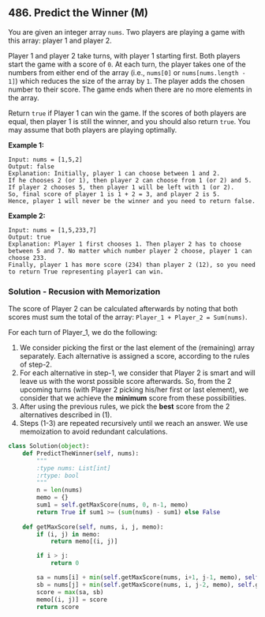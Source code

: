 ## 486. Predict the Winner (M)

You are given an integer array `nums`. Two players are playing a game with this array: player 1 and player 2.

Player 1 and player 2 take turns, with player 1 starting first. Both players start the game with a score of `0`. At each turn, the player takes one of the numbers from either end of the array (i.e., `nums[0]` or `nums[nums.length - 1]`) which reduces the size of the array by `1`. The player adds the chosen number to their score. The game ends when there are no more elements in the array.

Return `true` if Player 1 can win the game. If the scores of both players are equal, then player 1 is still the winner, and you should also return `true`. You may assume that both players are playing optimally.

**Example 1:**

```
Input: nums = [1,5,2]
Output: false
Explanation: Initially, player 1 can choose between 1 and 2. 
If he chooses 2 (or 1), then player 2 can choose from 1 (or 2) and 5. If player 2 chooses 5, then player 1 will be left with 1 (or 2). 
So, final score of player 1 is 1 + 2 = 3, and player 2 is 5. 
Hence, player 1 will never be the winner and you need to return false.
```

**Example 2:**

```
Input: nums = [1,5,233,7]
Output: true
Explanation: Player 1 first chooses 1. Then player 2 has to choose between 5 and 7. No matter which number player 2 choose, player 1 can choose 233.
Finally, player 1 has more score (234) than player 2 (12), so you need to return True representing player1 can win.
```

### Solution - Recusion with Memorization

The score of Player 2 can be calculated afterwards by noting that both scores must sum the total of the array: `Player_1 + Player_2 = Sum(nums)`.

For each turn of Player_1, we do the following:

1. We consider picking the first or the last element of the (remaining) array separately. Each alternative is assigned a score, according to the rules of step-2.
2. For each alternative in step-1, we consider that Player 2 is smart and will leave us with the worst possible score afterwards. So, from the 2 upcoming turns (with Player 2 picking his/her first or last element), we consider that we achieve the **minimum** score from these possibilities.
3. After using the previous rules, we pick the **best** score from the 2 alternatives described in (1).
4. Steps (1-3) are repeated recursively until we reach an answer. We use memoization to avoid redundant calculations.

```python
class Solution(object):
    def PredictTheWinner(self, nums):
        """
        :type nums: List[int]
        :rtype: bool
        """
        n = len(nums)
        memo = {}
        sum1 = self.getMaxScore(nums, 0, n-1, memo)
        return True if sum1 >= (sum(nums) - sum1) else False
        
    def getMaxScore(self, nums, i, j, memo):
        if (i, j) in memo:
            return memo[(i, j)]

        if i > j:
            return 0

        sa = nums[i] + min(self.getMaxScore(nums, i+1, j-1, memo), self.getMaxScore(nums, i+2, j, memo))
        sb = nums[j] + min(self.getMaxScore(nums, i, j-2, memo), self.getMaxScore(nums, i+1, j-1, memo))
        score = max(sa, sb)
        memo[(i, j)] = score
        return score
```

